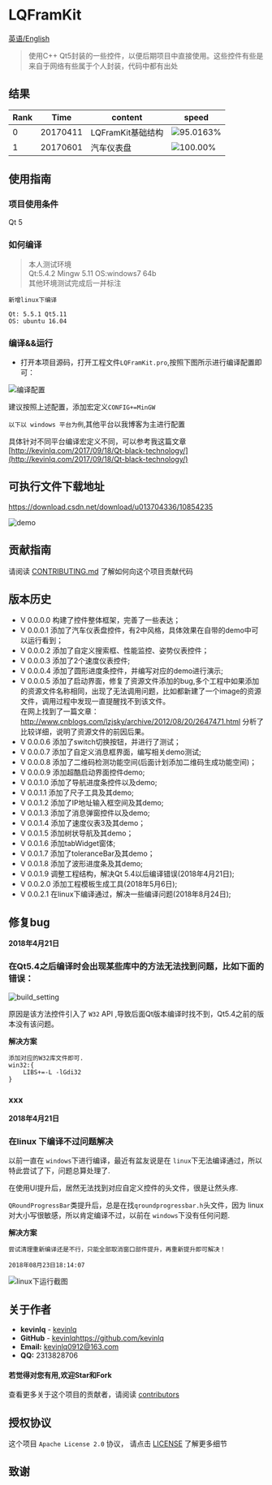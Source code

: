 # LQFramKit

[英语/English](README.md)

> 使用C++ Qt5封装的一些控件，以便后期项目中直接使用。这些控件有些是来自于网络有些属于个人封装，代码中都有出处

## 结果
|Rank| Time|content|speed |
|--|--|--|--|
|0 | 20170411|LQFramKit基础结构 |![95.0163%](http://progressed.io/bar/95)|
|1 | 20170601| 汽车仪表盘|![100.00%](http://progressed.io/bar/100)|


## 使用指南

### 项目使用条件

Qt 5

### 如何编译

>本人测试环境  
Qt:5.4.2 Mingw   5.11
OS:windows7 64b  
其他环境测试完成后一并标注  

```
新增linux下编译

Qt: 5.5.1 Qt5.11
OS: ubuntu 16.04
```

### 编译&&运行

* 打开本项目源码，打开工程文件`LQFramKit.pro`,按照下图所示进行编译配置即可：

![编译配置](/screen/build_setting.png)

建议按照上述配置，添加宏定义`CONFIG+=MinGW`

`以下以 windows 平台为例`,其他平台以我博客为主进行配置

具体针对不同平台编译宏定义不同，可以参考我这篇文章[http://kevinlq.com/2017/09/18/Qt-black-technology/](http://kevinlq.com/2017/09/18/Qt-black-technology/)

## 可执行文件下载地址

https://download.csdn.net/download/u013704336/10854235


![demo](/screen/homeWidget.png)



## 贡献指南

请阅读 [CONTRIBUTING.md](#) 了解如何向这个项目贡献代码

## 版本历史

* V 0.0.0.0 构建了控件整体框架，完善了一些表达；
* V 0.0.0.1 添加了汽车仪表盘控件，有2中风格，具体效果在自带的demo中可以运行看到；
* V 0.0.0.2 添加了自定义搜索框、性能监控、姿势仪表控件；
* V 0.0.0.3 添加了2个速度仪表控件;
* V 0.0.0.4 添加了圆形进度条控件，并编写对应的demo进行演示;
* V 0.0.0.5 添加了启动界面，修复了资源文件添加的bug,多个工程中如果添加的资源文件名称相同，出现了无法调用问题，比如都新建了一个image的资源文件，调用过程中发现一直提醒找不到该文件。   
在网上找到了一篇文章：http://www.cnblogs.com/lzjsky/archive/2012/08/20/2647471.html  分析了比较详细，说明了资源文件的前因后果。
* V 0.0.0.6 添加了switch切换按钮，并进行了测试；
* V 0.0.0.7 添加了自定义消息框界面，编写相关demo测试;
* V 0.0.0.8 添加了二维码检测功能空间(后面计划添加二维码生成功能空间)；
* V 0.0.0.9 添加超酷启动界面控件demo;
* V 0.0.1.0 添加了导航进度条控件以及demo;
* V 0.0.1.1 添加了尺子工具及其demo;
* V 0.0.1.2 添加了IP地址输入框空间及其demo;
* V 0.0.1.3 添加了消息弹窗控件以及demo;
* V 0.0.1.4 添加了速度仪表3及其demo；
* V 0.0.1.5 添加树状导航及其demo；
* V 0.0.1.6 添加tabWidget窗体;
* V 0.0.1.7 添加了toleranceBar及其demo；
* V 0.0.1.8 添加了波形进度条及其demo;
* V 0.0.1.9 调整工程结构，解决Qt 5.4以后编译错误(2018年4月21日);
* V 0.0.2.0 添加工程模板生成工具(2018年5月6日);
* V 0.0.2.1 在linux下编译通过，解决一些编译问题(2018年8月24日);

## 修复bug

**2018年4月21日**

### 在Qt5.4之后编译时会出现某些库中的方法无法找到问题，比如下面的错误：

![build_setting](/screen/bugs/build_error_tools.png)

原因是该方法控件引入了 `W32` API ,导致后面Qt版本编译时找不到，Qt5.4之前的版本没有该问题。

**解决方案**

```
添加对应的W32库文件即可.
win32:{
    LIBS+=-L -lGdi32
}
```

### xxx
**2018年4月21日**

### 在linux 下编译不过问题解决

以前一直在 `windows`下进行编译，最近有盆友说是在 `linux`下无法编译通过，所以特此尝试了下，问题总算处理了.

在使用UI提升后，居然无法找到对应自定义控件的头文件，很是让然头疼.

`QRoundProgressBar`类提升后，总是在找`qroundprogressbar.h`头文件，因为 linux 对大小写很敏感，所以肯定编译不过，以前在 `windows`下没有任何问题.

**解决方案**

```
尝试清理重新编译还是不行，只能全部取消窗口部件提升，再重新提升即可解决！

2018年08月23日18:14:07
```

![linux下运行截图](/screen/linux/Screenshot_2018-08-23.png)



## 关于作者

- **kevinlq**  - [kevinlq](http://kevinlq.com/)
- **GitHub**  - [kevinlq](https://github.com/kevinlq)https://github.com/kevinlq 
- **Email:** kevinlq0912@163.com
- **QQ:** 2313828706

#### <i class="fa fa-eye"></i> 若觉得对您有用,欢迎Star和Fork


查看更多关于这个项目的贡献者，请阅读 [contributors](#)

## 授权协议


这个项目 `Apache License 2.0` 协议， 请点击 [LICENSE](LICENSE) 了解更多细节

## 致谢
